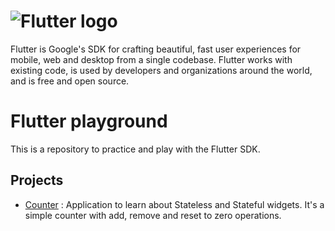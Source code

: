 # ![Flutter logo][]

Flutter is Google's SDK for crafting beautiful, fast user experiences for
mobile, web and desktop from a single codebase. Flutter works with existing
code, is used by developers and organizations around the world, and is free
and open source.

# Flutter playground
This is a repository to practice and play with the Flutter SDK.

## Projects

* [Counter](https://github.com/ach4m0/flutter-playground/tree/master/counter) : Application to learn about Stateless and Stateful widgets. It's a simple counter with add, remove and reset to zero operations.


[Flutter logo]: https://flutter.dev/assets/flutter-lockup-4cb0ee072ab312e59784d9fbf4fb7ad42688a7fdaea1270ccf6bbf4f34b7e03f.svg